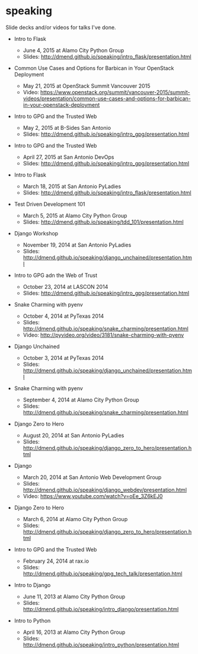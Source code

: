 speaking
========

Slide decks and/or videos for talks I've done.

* Intro to Flask
    - June 4, 2015 at Alamo City Python Group
    - Slides: http://dmend.github.io/speaking/intro_flask/presentation.html

* Common Use Cases and Options for Barbican in Your OpenStack Deployment
    - May 21, 2015 at OpenStack Summit Vancouver 2015
    - Video: https://www.openstack.org/summit/vancouver-2015/summit-videos/presentation/common-use-cases-and-options-for-barbican-in-your-openstack-deployment

* Intro to GPG and the Trusted Web
    - May 2, 2015 at B-Sides San Antonio
    - Slides: http://dmend.github.io/speaking/intro_gpg/presentation.html

* Intro to GPG and the Trusted Web
    - April 27, 2015 at San Antonio DevOps
    - Slides: http://dmend.github.io/speaking/intro_gpg/presentation.html

* Intro to Flask
    - March 18, 2015 at San Antonio PyLadies
    - Slides: http://dmend.github.io/speaking/intro_flask/presentation.html

* Test Driven Development 101
    - March 5, 2015 at Alamo City Python Group
    - Slides: http://dmend.github.io/speaking/tdd_101/presentation.html

* Django Workshop
    - November 19, 2014 at San Antonio PyLadies
    - Slides: http://dmend.github.io/speaking/django_unchained/presentation.html

* Intro to GPG adn the Web of Trust
    - October 23, 2014 at LASCON 2014
    - Slides: http://dmend.github.io/speaking/intro_gpg/presentation.html

* Snake Charming with pyenv
    - October 4, 2014 at PyTexas 2014
    - Slides: http://dmend.github.io/speaking/snake_charming/presentation.html
    - Video: http://pyvideo.org/video/3181/snake-charming-with-pyenv

* Django Unchained
    - October 3, 2014 at PyTexas 2014
    - Slides: http://dmend.github.io/speaking/django_unchained/presentation.html

* Snake Charming with pyenv
    - September 4, 2014 at Alamo City Python Group
    - Slides: http://dmend.github.io/speaking/snake_charming/presentation.html

* Django Zero to Hero
    - August 20, 2014 at San Antonio PyLadies
    - Slides: http://dmend.github.io/speaking/django_zero_to_hero/presentation.html

* Django
    - March 20, 2014 at San Antonio Web Development Group
    - Slides: http://dmend.github.io/speaking/django_webdev/presentation.html
    - Video: https://www.youtube.com/watch?v=oEe_3Z6kEJ0

* Django Zero to Hero
    - March 6, 2014 at Alamo City Python Group
    - Slides: http://dmend.github.io/speaking/django_zero_to_hero/presentation.html

* Intro to GPG and the Trusted Web
    - February 24, 2014 at rax.io
    - Slides: http://dmend.github.io/speaking/gpg_tech_talk/presentation.html

* Intro to Django
    - June 11, 2013 at Alamo City Python Group
    - Slides: http://dmend.github.io/speaking/intro_django/presentation.html

* Intro to Python
    - April 16, 2013 at Alamo City Python Group
    - Slides: http://dmend.github.io/speaking/intro_python/presentation.html
